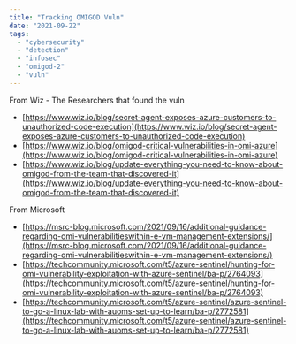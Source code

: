 ```yaml
---
title: "Tracking OMIGOD Vuln"
date: "2021-09-22"
tags: 
  - "cybersecurity"
  - "detection"
  - "infosec"
  - "omigod-2"
  - "vuln"
---
```


From Wiz - The Researchers that found the vuln

- [https://www.wiz.io/blog/secret-agent-exposes-azure-customers-to-unauthorized-code-execution](https://www.wiz.io/blog/secret-agent-exposes-azure-customers-to-unauthorized-code-execution)
- [https://www.wiz.io/blog/omigod-critical-vulnerabilities-in-omi-azure](https://www.wiz.io/blog/omigod-critical-vulnerabilities-in-omi-azure)
- [https://www.wiz.io/blog/update-everything-you-need-to-know-about-omigod-from-the-team-that-discovered-it](https://www.wiz.io/blog/update-everything-you-need-to-know-about-omigod-from-the-team-that-discovered-it)

From Microsoft

- [https://msrc-blog.microsoft.com/2021/09/16/additional-guidance-regarding-omi-vulnerabilitieswithin-e-vm-management-extensions/](https://msrc-blog.microsoft.com/2021/09/16/additional-guidance-regarding-omi-vulnerabilitieswithin-e-vm-management-extensions/)
- [https://techcommunity.microsoft.com/t5/azure-sentinel/hunting-for-omi-vulnerability-exploitation-with-azure-sentinel/ba-p/2764093](https://techcommunity.microsoft.com/t5/azure-sentinel/hunting-for-omi-vulnerability-exploitation-with-azure-sentinel/ba-p/2764093)
- [https://techcommunity.microsoft.com/t5/azure-sentinel/azure-sentinel-to-go-a-linux-lab-with-auoms-set-up-to-learn/ba-p/2772581](https://techcommunity.microsoft.com/t5/azure-sentinel/azure-sentinel-to-go-a-linux-lab-with-auoms-set-up-to-learn/ba-p/2772581)
